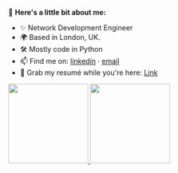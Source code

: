 👋 **Here's a little bit about me:**

- ✨ Network Development Engineer
- 🌍 Based in London, UK.
- 🛠 Mostly code in Python
- 📫 Find me on: [linkedin](https://www.linkedin.com/in/vishnu-indusekharan/) · [email](mailto:vishnu.indusekharan@gmail.com)
- 📑 Grab my resumé while you're here: [Link](https://github.com/vishnu-indusekharan/resume/raw/master/images/vishnu_indusekharan_resume.pdf)

<a href="https://github.com/mcornella">
  <img height="160em" src="https://github-readme-stats.vercel.app/api?username=vishnu-indusekharan&show_icons=true&include_all_commits=true&custom_title=GitHub+Stats&theme=vue">
  <img height="160em" src="https://github-readme-stats.vercel.app/api/top-langs/?username=vishnu-indusekharan&layout=compact&theme=vue">
</a>
